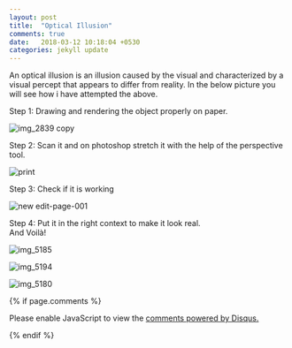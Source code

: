 ```yaml
---
layout: post
title:  "Optical Illusion"
comments: true
date:   2018-03-12 10:18:04 +0530
categories: jekyll update
---
```

An optical illusion is an illusion caused by the visual and characterized by a visual percept that appears to differ from reality.
In the below picture you will see how i have attempted the above.

Step 1: Drawing and rendering the object properly on paper.

![img_2839 copy](https://user-images.githubusercontent.com/36836452/37862618-02d28f7a-2f76-11e8-9c4b-366bbcdccc99.jpg)

Step 2: Scan it and on photoshop stretch it with the help of the perspective tool.

![print](https://user-images.githubusercontent.com/36836452/37862636-48675cc8-2f76-11e8-9ed5-bfae4d869d42.jpg)

Step 3: Check if it is working

![new edit-page-001](https://user-images.githubusercontent.com/36836452/37862677-ffd03f9c-2f76-11e8-9b5a-9f659c39ed65.jpg)

Step 4: Put it in the right context to make it look real.<br/>
        And Voilà!

![img_5185](https://user-images.githubusercontent.com/36836452/37862942-8e2f2394-2f7b-11e8-8254-72874d32bfdf.JPG)

![img_5194](https://user-images.githubusercontent.com/36836452/37862944-8e7cc37e-2f7b-11e8-8d52-9e7a29773bb3.JPG)

![img_5180](https://user-images.githubusercontent.com/36836452/37862943-8e561b16-2f7b-11e8-819e-36167e8fe991.JPG)







{% if page.comments %}

<div id="disqus_thread"></div>
<script>

/**
*  RECOMMENDED CONFIGURATION VARIABLES: EDIT AND UNCOMMENT THE SECTION BELOW TO INSERT DYNAMIC VALUES FROM YOUR PLATFORM OR CMS.
*  LEARN WHY DEFINING THESE VARIABLES IS IMPORTANT: https://disqus.com/admin/universalcode/#configuration-variables*/
/*
var disqus_config = function () {
this.page.url = PAGE_URL;  // Replace PAGE_URL with your page's canonical URL variable
this.page.identifier = PAGE_IDENTIFIER; // Replace PAGE_IDENTIFIER with your page's unique identifier variable
};
*/
(function() { // DON'T EDIT BELOW THIS LINE
var d = document, s = d.createElement('script');
s.src = 'https://hitiksha-github-io.disqus.com/embed.js';
s.setAttribute('data-timestamp', +new Date());
(d.head || d.body).appendChild(s);
})();
</script>
<noscript>Please enable JavaScript to view the <a href="https://disqus.com/?ref_noscript">comments powered by Disqus.</a></noscript>


{% endif %}
